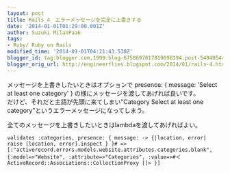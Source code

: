 ```yaml
---
layout: post
title: Rails 4　エラーメッセージを完全に上書きする
date: '2014-01-01T01:29:00.001Z'
author: Suzuki MilanPaak
tags:
- Ruby/ Ruby on Rails
modified_time: '2014-01-01T04:21:43.530Z'
blogger_id: tag:blogger.com,1999:blog-6758697817819098194.post-5494054488261392409
blogger_orig_url: http://engineerflies.blogspot.com/2014/01/rails-4.html
---
```


メッセージを上書きしたいときはオプションで presence: { message: 'Select at least one category' } の様にメッセージを渡してあげれば良いです。  
だけど、それだと主語が先頭に来てしまい"Category Select at least one category"というエラーメッセージになってしまう。  
  
全てのメッセージを上書きしたいときはlambdaを渡してあげればよい。

    validates :categories, presence: { message: -> {|location, error| raise [location, error].inspect } }# => [:"activerecord.errors.models.website.attributes.categories.blank", {:model=>"Website", :attribute=>"Categories", :value=>#＜ActiveRecord::Associations::CollectionProxy []> }]

  
